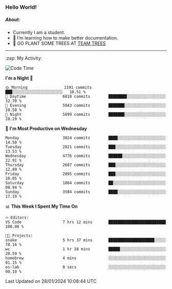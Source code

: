 ### Hello World!

##### About:
- Currently I am a student.
- 🌱 I’m learning how to make better documentation.
- 🌱 GO PLANT SOME TREES AT [TEAM TREES](https://teamtrees.org/)

---
  <summary>:zap: My Activity:</summary>
  
<!--START_SECTION:waka-->
![Code Time](http://img.shields.io/badge/Code%20Time-1%2C275%20hrs%2040%20mins-blue)

**I'm a Night 🦉** 

```text
🌞 Morning                2191 commits        ███░░░░░░░░░░░░░░░░░░░░░░   10.51 % 
🌆 Daytime                6818 commits        ████████░░░░░░░░░░░░░░░░░   32.70 % 
🌃 Evening                5943 commits        ███████░░░░░░░░░░░░░░░░░░   28.50 % 
🌙 Night                  5899 commits        ███████░░░░░░░░░░░░░░░░░░   28.29 % 
```
📅 **I'm Most Productive on Wednesday** 

```text
Monday                   3024 commits        ████░░░░░░░░░░░░░░░░░░░░░   14.50 % 
Tuesday                  2821 commits        ███░░░░░░░░░░░░░░░░░░░░░░   13.53 % 
Wednesday                4776 commits        ██████░░░░░░░░░░░░░░░░░░░   22.91 % 
Thursday                 2687 commits        ███░░░░░░░░░░░░░░░░░░░░░░   12.89 % 
Friday                   2095 commits        ███░░░░░░░░░░░░░░░░░░░░░░   10.05 % 
Saturday                 1864 commits        ██░░░░░░░░░░░░░░░░░░░░░░░   08.94 % 
Sunday                   3584 commits        ████░░░░░░░░░░░░░░░░░░░░░   17.19 % 
```


📊 **This Week I Spent My Time On** 

```text
🔥 Editors: 
VS Code                  7 hrs 12 mins       █████████████████████████   100.00 % 

🐱‍💻 Projects: 
snake                    5 hrs 37 mins       ████████████████████░░░░░   78.16 % 
wc                       1 hr 28 mins        █████░░░░░░░░░░░░░░░░░░░░   20.59 % 
homebrew                 4 mins              ░░░░░░░░░░░░░░░░░░░░░░░░░   01.15 % 
os-lab                   0 secs              ░░░░░░░░░░░░░░░░░░░░░░░░░   00.10 % 
```


 Last Updated on 28/01/2024 10:08:44 UTC
<!--END_SECTION:waka-->
